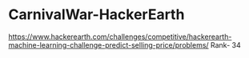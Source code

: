 # CarnivalWar-HackerEarth
https://www.hackerearth.com/challenges/competitive/hackerearth-machine-learning-challenge-predict-selling-price/problems/     Rank- 34
